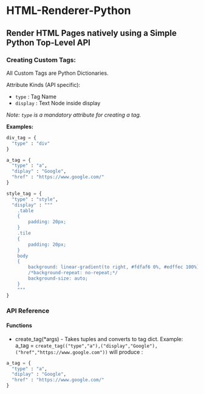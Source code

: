 # HTML-Renderer-Python
## Render HTML Pages natively using a Simple Python Top-Level API

### Creating Custom Tags:

All Custom Tags are Python Dictionaries.

Attribute Kinds (API specific):
- `type` : Tag Name
- `display` : Text Node inside display

*Note: `type` is a mandatory attribute for creating a tag.*

**Examples:**

```python
div_tag = {
  "type" : "div"
}

a_tag = {
  "type" : "a",
  "diplay" : "Google",
  "href" : "https://www.google.com/"
}

style_tag = {
  "type" : "style",
  "display" : """
    .table
    {
        padding: 20px;
    }
    .tile
    {
        padding: 20px;
    }
    body
    {
        background: linear-gradient(to right, #fdfaf6 0%, #edffec 100%);
        /*background-repeat: no-repeat;*/
        background-size: auto;
    }
    """
}
```

### API Reference

#### Functions

- create_tag(\*args) - Takes tuples and converts to tag dict. 
Example: a_tag = `create_tag(("type","a"),("display","Google"),("href","https://www.google.com"))`
will produce :
```python
a_tag = {
  "type" : "a",
  "diplay" : "Google",
  "href" : "https://www.google.com/"
}
```


